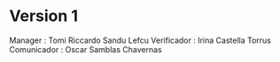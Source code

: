 # Version 1

Manager : Tomi Riccardo Sandu Lefcu
Verificador : Irina Castella Torrus
Comunicador : Oscar Samblas Chavernas
